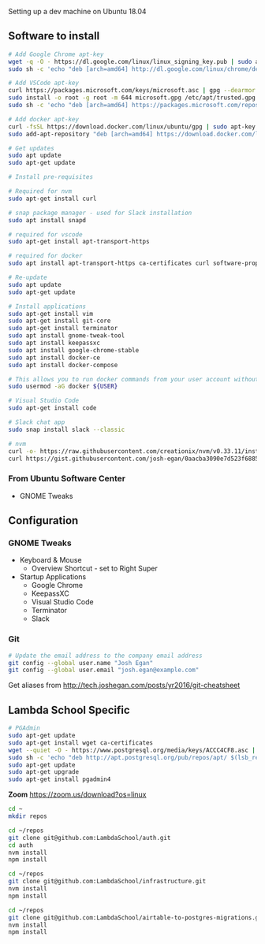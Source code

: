Setting up a dev machine on Ubuntu 18.04

## Software to install

```bash
# Add Google Chrome apt-key
wget -q -O - https://dl.google.com/linux/linux_signing_key.pub | sudo apt-key add -
sudo sh -c 'echo "deb [arch=amd64] http://dl.google.com/linux/chrome/deb/ stable main" > /etc/apt/sources.list.d/chrome.list'

# Add VSCode apt-key
curl https://packages.microsoft.com/keys/microsoft.asc | gpg --dearmor > microsoft.gpg
sudo install -o root -g root -m 644 microsoft.gpg /etc/apt/trusted.gpg.d/
sudo sh -c 'echo "deb [arch=amd64] https://packages.microsoft.com/repos/vscode stable main" > /etc/apt/sources.list.d/vscode.list'

# Add docker apt-key
curl -fsSL https://download.docker.com/linux/ubuntu/gpg | sudo apt-key add -
sudo add-apt-repository "deb [arch=amd64] https://download.docker.com/linux/ubuntu bionic stable"

# Get updates
sudo apt update
sudo apt-get update

# Install pre-requisites

# Required for nvm
sudo apt-get install curl

# snap package manager - used for Slack installation
sudo apt install snapd

# required for vscode
sudo apt-get install apt-transport-https

# required for docker
sudo apt install apt-transport-https ca-certificates curl software-properties-common

# Re-update
sudo apt update
sudo apt-get update

# Install applications
sudo apt-get install vim
sudo apt-get install git-core
sudo apt-get install terminator
sudo apt install gnome-tweak-tool
sudo apt install keepassxc
sudo apt install google-chrome-stable
sudo apt install docker-ce
sudo apt install docker-compose

# This allows you to run docker commands from your user account without prefixing every command with `sudo`
sudo usermod -aG docker ${USER}

# Visual Studio Code
sudo apt-get install code

# Slack chat app
sudo snap install slack --classic

# nvm
curl -o- https://raw.githubusercontent.com/creationix/nvm/v0.33.11/install.sh | bash
curl https://gist.githubusercontent.com/josh-egan/0aacba3090e7d523f68859fefccb6d51/raw/718072e42edf4b6fbd231447b48468837324bdc1/bash_automatically_run_nvm.sh >> ~/.bashrc
```

### From Ubuntu Software Center

- GNOME Tweaks

## Configuration

### GNOME Tweaks

- Keyboard & Mouse
    - Overview Shortcut - set to Right Super
- Startup Applications
    - Google Chrome
    - KeepassXC
    - Visual Studio Code
    - Terminator
    - Slack

### Git

```bash
# Update the email address to the company email address
git config --global user.name "Josh Egan"
git config --global user.email "josh.egan@example.com"
```

Get aliases from http://tech.joshegan.com/posts/yr2016/git-cheatsheet

## Lambda School Specific

```bash
# PGAdmin
sudo apt-get update
sudo apt-get install wget ca-certificates
wget --quiet -O - https://www.postgresql.org/media/keys/ACCC4CF8.asc | sudo apt-key add -
sudo sh -c 'echo "deb http://apt.postgresql.org/pub/repos/apt/ $(lsb_release -cs)-pgdg main" > /etc/apt/sources.list.d/pgdg.list'
sudo apt-get update
sudo apt-get upgrade
sudo apt-get install pgadmin4
```

**Zoom**
https://zoom.us/download?os=linux


```bash
cd ~
mkdir repos

cd ~/repos
git clone git@github.com:LambdaSchool/auth.git
cd auth
nvm install
npm install

cd ~/repos
git clone git@github.com:LambdaSchool/infrastructure.git
nvm install
npm install

cd ~/repos
git clone git@github.com:LambdaSchool/airtable-to-postgres-migrations.git
nvm install
npm install
```


